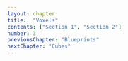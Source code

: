 ```yaml
---
layout: chapter
title:  "Voxels"
contents: ["Section 1", "Section 2"]
number: 3
previousChapter: "Blueprints"
nextChapter: "Cubes"
---
```

